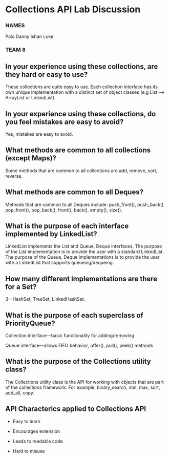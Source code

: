 # Collections API Lab Discussion
### NAMES
Palo 
Danny
Ishan
Luke 

### TEAM 8



## In your experience using these collections, are they hard or easy to use?

These collections are quite easy to use. Each collection interface has its own unique 
implementation with a distinct set of object classes (e.g List --> ArrayList or LinkedList).

## In your experience using these collections, do you feel mistakes are easy to avoid?

Yes, mistakes are easy to avoid.

## What methods are common to all collections (except Maps)?

Some methods that are common to all collections are add, remove, sort, reverse. 


## What methods are common to all Deques?

Methods that are common to all Deques include: push_front(), push_back(), pop_front(), pop_back(),
front(), back(), empty(), size(). 


## What is the purpose of each interface implemented by LinkedList?

LinkedList implements the List and Queue, Deque interfaces. The purpose of the List implementation
is to provide the user with a standard LinkedList. The purpose of the Queue, Deque implementations is to
provide the user with a LinkedList that supports queueing/dequeing. 

## How many different implementations are there for a Set?

3—HashSet, TreeSet, LinkedHashSet.

## What is the purpose of each superclass of PriorityQueue?

Collection interface—basic functionality for adding/removing

Queue interface—allows FIFO behavior, offer(), pull(), peek() methods

## What is the purpose of the Collections utility class?

The Collections utility class is the API for working with objects that are part
of the collections framework. For example, binary_search, min, max, sort, add_all, copy.

## API Characterics applied to Collections API

* Easy to learn

* Encourages extension

* Leads to readable code

* Hard to misuse
 
 